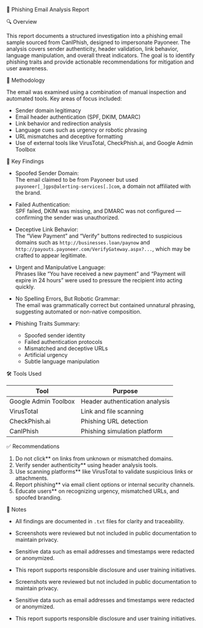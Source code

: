 📧 Phishing Email Analysis Report

🔍 Overview

This report documents a structured investigation into a phishing email sample sourced from CanIPhish, designed to impersonate Payoneer. The analysis covers sender authenticity, header validation, link behavior, language manipulation, and overall threat indicators. The goal is to identify phishing traits and provide actionable recommendations for mitigation and user awareness.

🧪 Methodology

The email was examined using a combination of manual inspection and automated tools. Key areas of focus included:

- Sender domain legitimacy  
- Email header authentication (SPF, DKIM, DMARC)  
- Link behavior and redirection analysis  
- Language cues such as urgency or robotic phrasing  
- URL mismatches and deceptive formatting  
- Use of external tools like VirusTotal, CheckPhish.ai, and Google Admin Toolbox

📌 Key Findings
 
- Spoofed Sender Domain:  
  The email claimed to be from Payoneer but used `payoneer[_]gps@alerting-services[.]com`, a domain not affiliated with the brand.

- Failed Authentication:  
  SPF failed, DKIM was missing, and DMARC was not configured — confirming the sender was unauthorized.

- Deceptive Link Behavior:  
  The “View Payment” and “Verify” buttons redirected to suspicious domains such as `http://businesses.loan/paynow` and `http://payouts.payoneer.com/VerifyGateway.aspx?...`, which may be crafted to appear legitimate.

- Urgent and Manipulative Language:  
  Phrases like “You have received a new payment” and “Payment will expire in 24 hours” were used to pressure the recipient into acting quickly.

- No Spelling Errors, But Robotic Grammar:  
  The email was grammatically correct but contained unnatural phrasing, suggesting automated or non-native composition.

- Phishing Traits Summary:
  - Spoofed sender identity  
  - Failed authentication protocols  
  - Mismatched and deceptive URLs  
  - Artificial urgency  
  - Subtle language manipulation

🛠️ Tools Used

| Tool                 | Purpose                              |
|----------------------|--------------------------------------|
| Google Admin Toolbox | Header authentication analysis       |
| VirusTotal           | Link and file scanning               |
| CheckPhish.ai        | Phishing URL detection               |
| CanIPhish            | Phishing simulation platform         |


✅ Recommendations

1. Do not click** on links from unknown or mismatched domains.  
2. Verify sender authenticity** using header analysis tools.  
3. Use scanning platforms** like VirusTotal to validate suspicious links or attachments.  
4. Report phishing** via email client options or internal security channels.  
5. Educate users** on recognizing urgency, mismatched URLs, and spoofed branding.


🧾 Notes

- All findings are documented in `.txt` files for clarity and traceability.
- Screenshots were reviewed but not included in public documentation to maintain privacy.  
- Sensitive data such as email addresses and timestamps were redacted or anonymized.  
- This report supports responsible disclosure and user training initiatives.

- Screenshots were reviewed but not included in public documentation to maintain privacy.  
- Sensitive data such as email addresses and timestamps were redacted or anonymized.  
- This report supports responsible disclosure and user training initiatives.
